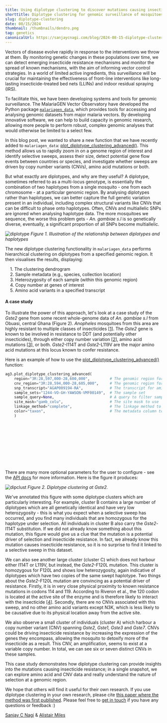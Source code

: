```yaml
---
title: Using diplotype clustering to discover mutations causing insecticide resistance in malaria mosquitoes
shorttitle: Diplotype clustering for genomic surveillance of mosquitoes
slug: diplotype-clustering
date: 08/15/2024
thumbnail: /thumbnails/dendro.png
tag: genetics 
canonicalUrl: https://sanjaycnagi.com/blog/2024-08-15-diplotype-clustering/
---
```


Vectors of disease evolve rapidly in response to the interventions we throw at them. By monitoring genetic changes in these populations over time, we can detect emerging insecticide resistance mechanisms and monitor the spread of known mechanisms, with the aim of informing vector control strategies. In a world of limited active ingredients, this surveillance will be crucial for maintaining the effectiveness of front-line interventions like long-lasting insecticide-treated bed nets (LLINs) and indoor residual spraying (IRS).

To facilitate this, we have been developing systems and tools for genomic surveillance. The MalariaGEN Vector Observatory have developed the Python package [`malariagen_data`](https://malariagen.github.io/malariagen-data-python/latest/), which provides tools for accessing and analysing genomic datasets from major malaria vectors. By developing innovative software, we can help to build capacity in genomic research, allowing more people to perform robust, complex genomic analyses that would otherwise be limited to a select few.

In this blog post, we wanted to share a new function that we have recently added to `malariagen_data`: [plot_diplotype_clustering_advanced()](https://malariagen.github.io/malariagen-data-python/latest/generated/malariagen_data.ag3.Ag3.plot_diplotype_clustering_advanced.html#malariagen_data.ag3.Ag3.plot_diplotype_clustering_advanced). This method allows us to rapidly zoom in on a genome region of interest and identify selective sweeps, assess their size, detect potential gene flow events between countries or species, and investigate whether sweeps are driven by copy number variants (CNVs), amino acid mutations or both.

But what exactly are diplotypes, and why are they useful? A diplotype, sometimes referred to as a multi-locus genotype, is essentially the combination of two haplotypes from a single mosquito - one from each chromosome - at a particular genomic region. By analysing diplotypes rather than haplotypes, we can better capture the full genetic variation present in an individual, including complex structural variants like CNVs that can be difficult to phase onto haplotypes. Often, CNVs and multiallelic SNPs are ignored when analysing haplotype data. The more mosquitoes we sequence, the worse this problem gets - *An. gambiae s.l* is so genetically diverse, eventually, a significant proportion of all SNPs become multiallelic. 

![diplotype](/blog/diplotype.png)
*Figure 1. Illustration of the relationship between diplotypes and haplotypes*

The new diplotype clustering functionality in `malariagen_data` performs hierarchical clustering on diplotypes from a specified genomic region. It then visualises the results, displaying:  

&nbsp;&nbsp;&nbsp; 1. The clustering dendrogram  
&nbsp;&nbsp;&nbsp; 2. Sample metadata (e.g., species, collection location)  
&nbsp;&nbsp;&nbsp; 3. Heterozygosity of each sample (within this genomic region)  
&nbsp;&nbsp;&nbsp; 4. Copy number at genes of interest  
&nbsp;&nbsp;&nbsp; 5. Amino acid variants in a specified transcript  

#### A case study

To illustrate the power of this approach, let's look at a case study of the *Gste2* gene from some recent whole-genome data of *An. gambiae s.l* from Obuasi, central Ghana (Figure 2). *Anopheles* mosquitoes from this area are highly resistant to multiple classes of insecticides [[1](https://bmcinfectdis.biomedcentral.com/articles/10.1186/s12879-022-07795-4)]. The *Gste2* gene is known to be involved in resistance to DDT (and potentially other insecticides), through either copy number variation [[2](https://www.ncbi.nlm.nih.gov/pmc/articles/PMC6673711/)], amino acid mutations [[3](https://www.ncbi.nlm.nih.gov/pmc/articles/PMC3968025/)], or both. *Gste2*-I114T and *Gste2*-L119V are the major amino acid mutations at this locus known to confer resistance.

Here is an example of how to use the [plot_diplotype_clustering_advanced()](https://malariagen.github.io/malariagen-data-python/latest/generated/malariagen_data.ag3.Ag3.plot_diplotype_clustering_advanced.html#malariagen_data.ag3.Ag3.plot_diplotype_clustering_advanced) function:  


``` python
ag3.plot_diplotype_clustering_advanced(
    region="3R:28,597,000-28,600,000",         # The genomic region for clustering
    cnv_region="3R:28,594,000-28,605,000",     # The genomic region for CNV data
    snp_transcript="AGAP009194-RA",            # The transcript for amino acid variants
    sample_sets="1244-VO-GH-YAWSON-VMF00149",  # The sample set
    sample_query=None,                         # A query to filter samples
    site_mask="gamb_colu",                     # The site mask to use
    linkage_method="complete",                 # The linkage method to use
    color="taxon",                             # The metadata column to determine color
    )
```  

<br></br>
<br></br>
<br></br>
<br></br>

There are many more optional parameters for the user to configure - see the [API docs](https://malariagen.github.io/malariagen-data-python/latest/generated/malariagen_data.ag3.Ag3.plot_diplotype_clustering_advanced.html#malariagen_data.ag3.Ag3.plot_diplotype_clustering_advanced) for more information. Here is the figure it produces:


![dipclust](/blog/dipclust-gste2.png)
*Figure 2. Diplotype clustering at Gste2.*

We've annotated this figure with some diplotype clusters which are particularly interesting. For example, cluster B contains a large number of diplotypes which are all genetically identical and have very low heterozygosity - this is what you expect when a selective sweep has occurred, and you find many individuals that are homozygous for the haplotype under selection. All individuals in cluster B also carry the *Gste2*-I114T substitution. If we did not already know something about this mutation, this figure would give us a clue that the mutation is a potential driver of selection and insecticide resistance. In fact, we already know this mutation causes insecticide resistance, so it is no surprise to find it linked to a selective sweep in this dataset.

We can also see another large cluster (cluster C) which does not harbour either I114T or L119V, but instead, the *Gste2*-F120L mutation. This cluster is homozygous for F120L and shows low heterozygosity, again indicative of diplotypes which have two copies of the same swept haplotype. Two things about the *Gste2*-F120L mutation are convincing as a potential driver of resistance. Firstly, it is in very close physical proximity to known resistance mutations in codons 114 and 119. According to Riveron et al., the 120 codon is located at the active site of the enzyme and is therefore likely to interact with the insecticide [[4](https://genomebiology.biomedcentral.com/articles/10.1186/gb-2014-15-2-r27)]. Secondly, there are no CNVs associated with this sweep, and no other amino acid variants except N3K, which is less likely to be causative due to its physical location away from the active site. 

We also observe a small cluster of individuals (cluster A) which harbour a copy number variant (CNV) spanning *Gste2, Gste1, Gste3* and *Gste7*. CNVs could be driving insecticide resistance by increasing the expression of the genes they encompass, allowing the mosquito to detoxify more of the insecticide as a result. This CNV, an amplification, seems to exist at a variable copy number. In total, we can see six or seven distinct CNVs in these samples.

This case study demonstrates how diplotype clustering can provide insights into the mutations causing insecticide resistance; in a single snapshot, we can explore amino acid and CNV data and really understand the nature of selection at a genomic region. 

We hope that others will find it useful for their own research. If you use diplotype clustering in your own research, please cite [this paper where the method was first published](https://doi.org/10.1093/molbev/msae140). Please feel free to [get in touch](mailto:sanjay.c.nagi@gmail.com?subject=diplotype-clustering) if you have any questions or feedback :)

[Sanjay C Nagi](https://www.sanjaycnagi.com/) & [Alistair Miles](https://alimanfoo.github.io/)
